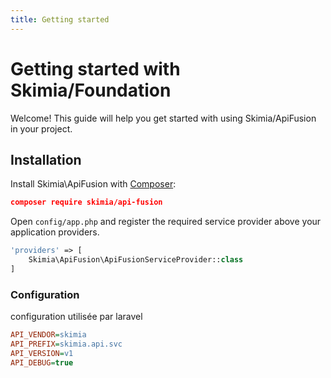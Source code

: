 ```yaml
---
title: Getting started
---
```


# Getting started with Skimia/Foundation

Welcome! This guide will help you get started with using Skimia/ApiFusion in your project.


## Installation

Install Skimia\\ApiFusion with [Composer]('http://getcomposer.org/doc/00-intro.md'):

```json
composer require skimia/api-fusion
```

Open `config/app.php` and register the required service provider above your application providers.
```php
'providers' => [
    Skimia\ApiFusion\ApiFusionServiceProvider::class
]
```
### Configuration

configuration utilisée par laravel

```ini
API_VENDOR=skimia
API_PREFIX=skimia.api.svc
API_VERSION=v1
API_DEBUG=true
```
